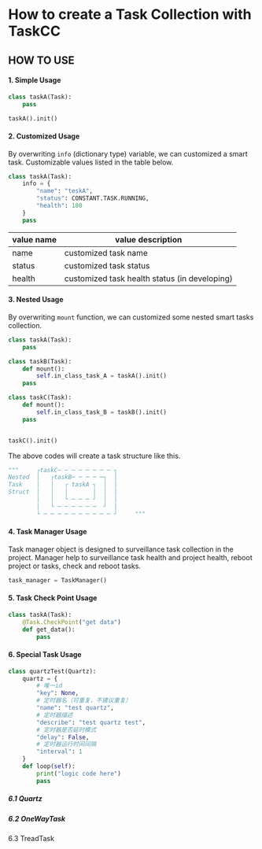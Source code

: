 # How to create a Task Collection with TaskCC

## HOW TO USE

#### 1. Simple Usage

```python
class taskA(Task):
    pass

taskA().init()
```

#### 2. Customized Usage

By overwriting `info` (dictionary type) variable, we can customized a smart task. Customizable values listed in the table below.

```python
class taskA(Task):
    info = {
        "name": "teskA",
        "status": CONSTANT.TASK.RUNNING,
        "health": 100
    }
    pass
```

| value name | value description                             |
| ---------- | --------------------------------------------- |
| name       | customized task name                          |
| status     | customized task status                        |
| health     | customized task health status (in developing) |

#### 3. Nested Usage

By overwriting `mount` function, we can customized some nested smart tasks collection.

```python
class taskA(Task):
    pass

class taskB(Task):
    def mount():
        self.in_class_task_A = taskA().init()
    pass

class taskC(Task):
    def mount():
        self.in_class_task_B = taskB().init()
    pass


taskC().init()
```

The above codes will create a task structure like this.

```python
"""		┌taskC─ ─ ─ ─ ─ ─ ─ ─ ┐
Nested  │	┌taskB─ ─ ─ ─ ─┐  │
Task    │	│	┌ taskA ┐  │  │
Struct  │	│	│		│  │  │
        │   │   └ ─ ─ ─ ┘  │  │ 
        │   └ ─ ─ ─ ─ ─ ─  ┘  │ 
        └ ─ ─ ─ ─ ─ ─ ─ ─ ─ ─ ┘		"""
```

#### 4. Task Manager Usage

Task manager object is designed to surveillance task collection in the project. Manager help to surveillance task health and project health, reboot project or tasks, check and reboot tasks.

```python
task_manager = TaskManager()
```

#### 5. Task Check Point Usage

```python
class taskA(Task):
	@Task.CheckPoint("get data")
    def get_data():
        pass
```

#### 6. Special Task Usage

```python
class quartzTest(Quartz):
    quartz = {
        # 唯一id
        "key": None,
        # 定时器名（可重复，不建议重复）
        "name": "test quartz",
        # 定时器描述
        "describe": "test quartz test",
        # 定时器是否延时模式
        "delay": False,
        # 定时器运行时间间隔
        "interval": 1
    }
    def loop(self):
        print("logic code here")
        pass

```

##### 6.1 Quartz

##### 6.2 OneWayTask

6.3 TreadTask